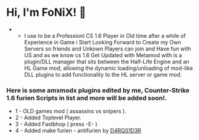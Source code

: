 # Hi, I'm FoNiX! 👋

- * I use to be a Professionl CS 1.6 Player in Old time after a while of Experience in Game i Start Looking Forward to Create my Own Servers so friends and Unkown Players can join and Have fun with US and as we know cs 1.6 Get Updated with Metamod with is a plugin/DLL manager that sits between the Half-Life Engine and an HL Game mod, allowing the dynamic loading/unloading of mod-like DLL plugins to add functionality to the HL server or game mod.

### Here is some amxmodx plugins edited by me, Counter-Strike 1.6 furien Scripts in list and more will be added soon!.

*  1 - OLD games mod ( assassins vs snipers ).
*  2 - Added Toplevel Player.
*  3 - Added Fastbhop ( press -E- )
*  4 - Added make furien - antifurien by [D4RQS1D3R](https://github.com/D4RQS1D3R)
